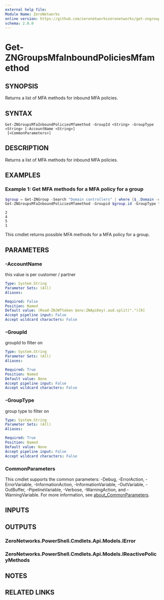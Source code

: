 ```yaml
---
external help file:
Module Name: ZeroNetworks
online version: https://github.com/zeronetworkszeronetworks/get-zngroupsmfainboundpoliciesmfamethod
schema: 2.0.0
---
```


# Get-ZNGroupsMfaInboundPoliciesMfamethod

## SYNOPSIS
Returns a list of MFA methods for inbound MFA policies.

## SYNTAX

```
Get-ZNGroupsMfaInboundPoliciesMfamethod -GroupId <String> -GroupType <String> [-AccountName <String>]
 [<CommonParameters>]
```

## DESCRIPTION
Returns a list of MFA methods for inbound MFA policies.

## EXAMPLES

### Example 1: Get MFA methods for a MFA policy for a group
```powershell
$group = Get-ZNGroup -Search "Domain controllers" | where {$_.Domain -eq "tag"}
Get-ZNGroupsMfaInboundPoliciesMfamethod -Groupid $group.id -GroupType tag        
```

```output
2
4
5
1
```

This cmdlet returns possible MFA methods for a MFA policy for a group.

## PARAMETERS

### -AccountName
this value is per customer / partner

```yaml
Type: System.String
Parameter Sets: (All)
Aliases:

Required: False
Position: Named
Default value: (Read-ZNJWTtoken $env:ZNApiKey).aud.split(".")[0]
Accept pipeline input: False
Accept wildcard characters: False
```

### -GroupId
groupId to filter on

```yaml
Type: System.String
Parameter Sets: (All)
Aliases:

Required: True
Position: Named
Default value: None
Accept pipeline input: False
Accept wildcard characters: False
```

### -GroupType
group type to filter on

```yaml
Type: System.String
Parameter Sets: (All)
Aliases:

Required: True
Position: Named
Default value: None
Accept pipeline input: False
Accept wildcard characters: False
```

### CommonParameters
This cmdlet supports the common parameters: -Debug, -ErrorAction, -ErrorVariable, -InformationAction, -InformationVariable, -OutVariable, -OutBuffer, -PipelineVariable, -Verbose, -WarningAction, and -WarningVariable. For more information, see [about_CommonParameters](http://go.microsoft.com/fwlink/?LinkID=113216).

## INPUTS

## OUTPUTS

### ZeroNetworks.PowerShell.Cmdlets.Api.Models.IError

### ZeroNetworks.PowerShell.Cmdlets.Api.Models.IReactivePolicyMethods

## NOTES

## RELATED LINKS


